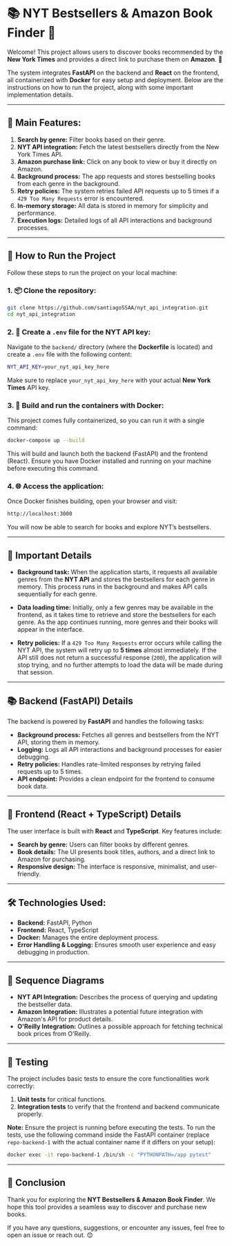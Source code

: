 # 📚 NYT Bestsellers & Amazon Book Finder 📘

Welcome! This project allows users to discover books recommended by the **New York Times** and provides a direct link to purchase them on **Amazon**. 🛒

The system integrates **FastAPI** on the backend and **React** on the frontend, all containerized with **Docker** for easy setup and deployment. Below are the instructions on how to run the project, along with some important implementation details.

---

## 🌟 Main Features:

1. **Search by genre:** Filter books based on their genre.
2. **NYT API integration:** Fetch the latest bestsellers directly from the New York Times API.
3. **Amazon purchase link:** Click on any book to view or buy it directly on Amazon.
4. **Background process:** The app requests and stores bestselling books from each genre in the background.
5. **Retry policies:** The system retries failed API requests up to 5 times if a `429 Too Many Requests` error is encountered.
6. **In-memory storage:** All data is stored in memory for simplicity and performance.
7. **Execution logs:** Detailed logs of all API interactions and background processes.

---

## 🚀 How to Run the Project

Follow these steps to run the project on your local machine:

### 1. 📦 Clone the repository:

```bash
git clone https://github.com/santiagoSSAA/nyt_api_integration.git
cd nyt_api_integration
```

### 2. 📄 Create a `.env` file for the NYT API key:

Navigate to the `backend/` directory (where the **Dockerfile** is located) and create a `.env` file with the following content:

```bash
NYT_API_KEY=your_nyt_api_key_here
```

Make sure to replace `your_nyt_api_key_here` with your actual **New York Times** API key.

### 3. 🐳 Build and run the containers with Docker:

This project comes fully containerized, so you can run it with a single command:

```bash
docker-compose up --build
```

This will build and launch both the backend (FastAPI) and the frontend (React). Ensure you have Docker installed and running on your machine before executing this command.

### 4. 🌐 Access the application:

Once Docker finishes building, open your browser and visit:

```bash
http://localhost:3000
```

You will now be able to search for books and explore NYT’s bestsellers.

---

## 🧠 Important Details

- **Background task:** When the application starts, it requests all available genres from the **NYT API** and stores the bestsellers for each genre in memory. This process runs in the background and makes API calls sequentially for each genre. 

- **Data loading time:** Initially, only a few genres may be available in the frontend, as it takes time to retrieve and store the bestsellers for each genre. As the app continues running, more genres and their books will appear in the interface.

- **Retry policies:** If a `429 Too Many Requests` error occurs while calling the NYT API, the system will retry up to **5 times** almost immediately. If the API still does not return a successful response (`200`), the application will stop trying, and no further attempts to load the data will be made during that session.

---

## 📚 Backend (FastAPI) Details

The backend is powered by **FastAPI** and handles the following tasks:

- **Background process:** Fetches all genres and bestsellers from the NYT API, storing them in memory.
- **Logging:** Logs all API interactions and background processes for easier debugging.
- **Retry policies:** Handles rate-limited responses by retrying failed requests up to 5 times.
- **API endpoint:** Provides a clean endpoint for the frontend to consume book data.

---

## 🎨 Frontend (React + TypeScript) Details

The user interface is built with **React** and **TypeScript**. Key features include:

- **Search by genre:** Users can filter books by different genres.
- **Book details:** The UI presents book titles, authors, and a direct link to Amazon for purchasing.
- **Responsive design:** The interface is responsive, minimalist, and user-friendly.

---

## 🛠️ Technologies Used:

- **Backend:** FastAPI, Python
- **Frontend:** React, TypeScript
- **Docker:** Manages the entire deployment process.
- **Error Handling & Logging:** Ensures smooth user experience and easy debugging in production.

---

## 📐 Sequence Diagrams

- **NYT API Integration:** Describes the process of querying and updating the bestseller data.
- **Amazon Integration:** Illustrates a potential future integration with Amazon's API for product details.
- **O'Reilly Integration:** Outlines a possible approach for fetching technical book prices from O'Reilly.

---

## 🧪 Testing

The project includes basic tests to ensure the core functionalities work correctly:

1. **Unit tests** for critical functions.
2. **Integration tests** to verify that the frontend and backend communicate properly.

**Note:** Ensure the project is running before executing the tests. To run the tests, use the following command inside the FastAPI container (replace `repo-backend-1` with the actual container name if it differs on your setup):

```bash
docker exec -it repo-backend-1 /bin/sh -c "PYTHONPATH=/app pytest"
```

---

## 🎉 Conclusion

Thank you for exploring the **NYT Bestsellers & Amazon Book Finder**. We hope this tool provides a seamless way to discover and purchase new books.

If you have any questions, suggestions, or encounter any issues, feel free to open an issue or reach out. 😊
